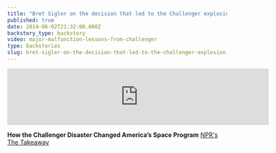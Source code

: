 ```yaml
---
title: "Bret Sigler on the decision that led to the Challenger explosion"
published: true
date: 2014-06-02T21:32:00.000Z
backstory_type: backstory
video: major-malfunction-lessons-from-challenger
type: backstories
slug: bret-sigler-on-the-decision-that-led-to-the-challenger-explosion
---
```

<iframe width="600" height="130" frameborder="0" scrolling="no" src="https://www.wnyc.org/widgets/ondemand_player/takeaway/#file=%2Faudio%2Fxspf%2F374892%2F"></iframe>

**How the Challenger Disaster Changed America’s Space Program**
[NPR's The Takeaway](http://www.thetakeaway.org/story/retro-report-looks-back-1986-challenger-space-launch/)

